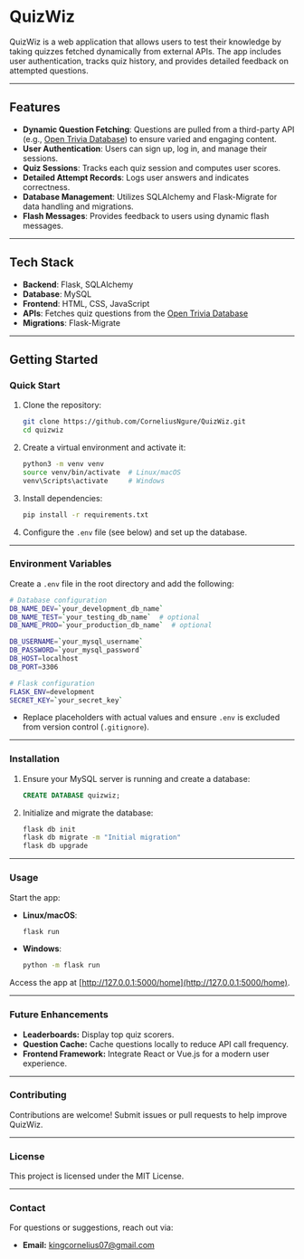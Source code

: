 # QuizWiz

QuizWiz is a web application that allows users to test their knowledge by taking quizzes fetched dynamically from external APIs. The app includes user authentication, tracks quiz history, and provides detailed feedback on attempted questions.

---

## **Features**
- **Dynamic Question Fetching**: Questions are pulled from a third-party API (e.g., [Open Trivia Database](https://opentdb.com)) to ensure varied and engaging content.
- **User Authentication**: Users can sign up, log in, and manage their sessions.
- **Quiz Sessions**: Tracks each quiz session and computes user scores.
- **Detailed Attempt Records**: Logs user answers and indicates correctness.
- **Database Management**: Utilizes SQLAlchemy and Flask-Migrate for data handling and migrations.
- **Flash Messages**: Provides feedback to users using dynamic flash messages.

---

## **Tech Stack**
- **Backend**: Flask, SQLAlchemy
- **Database**: MySQL
- **Frontend**: HTML, CSS, JavaScript
- **APIs**: Fetches quiz questions from the [Open Trivia Database](https://opentdb.com)
- **Migrations**: Flask-Migrate

---

## **Getting Started**

### **Quick Start**
1. Clone the repository:
   ```bash
   git clone https://github.com/CorneliusNgure/QuizWiz.git
   cd quizwiz
   ```
2. Create a virtual environment and activate it:
   ```bash
   python3 -m venv venv
   source venv/bin/activate  # Linux/macOS
   venv\Scripts\activate     # Windows
   ```
3. Install dependencies:
   ```bash
   pip install -r requirements.txt
   ```
4. Configure the `.env` file (see below) and set up the database.

---

### **Environment Variables**
Create a `.env` file in the root directory and add the following:

```bash
# Database configuration
DB_NAME_DEV=`your_development_db_name`
DB_NAME_TEST=`your_testing_db_name`  # optional
DB_NAME_PROD=`your_production_db_name`  # optional

DB_USERNAME=`your_mysql_username`
DB_PASSWORD=`your_mysql_password`
DB_HOST=localhost
DB_PORT=3306

# Flask configuration
FLASK_ENV=development
SECRET_KEY=`your_secret_key`
```

- Replace placeholders with actual values and ensure `.env` is excluded from version control (`.gitignore`).

---

### **Installation**

1. Ensure your MySQL server is running and create a database:
   ```sql
   CREATE DATABASE quizwiz;
   ```

2. Initialize and migrate the database:
   ```bash
   flask db init
   flask db migrate -m "Initial migration"
   flask db upgrade
   ```

---

### **Usage**
Start the app:
- **Linux/macOS**:
   ```bash
   flask run
   ```
- **Windows**:
   ```bash
   python -m flask run
   ```

Access the app at [http://127.0.0.1:5000/home](http://127.0.0.1:5000/home).

---

### **Future Enhancements**
- **Leaderboards:** Display top quiz scorers.
- **Question Cache:** Cache questions locally to reduce API call frequency.
- **Frontend Framework:** Integrate React or Vue.js for a modern user experience.

---

### **Contributing**
Contributions are welcome! Submit issues or pull requests to help improve QuizWiz.

---

### **License**
This project is licensed under the MIT License.

---

### **Contact**
For questions or suggestions, reach out via:
- **Email:** kingcornelius07@gmail.com